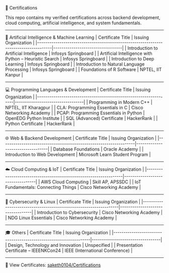 📜 Certifications

This repo contains my verified certifications across backend development, cloud computing, artificial intelligence, and system fundamentals.

---

🧠 Artificial Intelligence & Machine Learning
| Certificate Title                                                                   | Issuing Organization             |
|-------------------------------------------------------------------------------------|----------------------------------|
| Introduction to Artificial Intelligence                                             | Infosys Springboard              |
| Artificial Intelligence with Python – Heuristic Search                              | Infosys Springboard              |
| Introduction to Deep Learning                                                       | Infosys Springboard              |
| Introduction to Natural Language Processing                                         | Infosys Springboard              |
| Foundations of R Software                                                           | NPTEL, IIT Kanpur                |

---

💻 Programming Languages & Development
| Certificate Title                                                | Issuing Organization             |
|------------------------------------------------------------------|----------------------------------|
| Programming in Modern C++                                        | NPTEL, IIT Kharagpur             |
| CLA: Programming Essentials in C                                 | Cisco Networking Academy         |
| PCAP: Programming Essentials in Python                           | OpenEDG Python Institute         |
| SQL (Advanced) Certificate                                       | HackerRank                       |
| Python Certificate                                               | HackerRank                       |

---

🌐 Web & Backend Development
| Certificate Title                                                | Issuing Organization             |
|------------------------------------------------------------------|----------------------------------|
| Database Foundations                                             | Oracle Academy                   |
| Introduction to Web Development                                  | Microsoft Learn Student Program  |

---

☁️ Cloud Computing & IoT
| Certificate Title                                                | Issuing Organization             |
|------------------------------------------------------------------|----------------------------------|
| AWS Cloud Computing                                              | Skill AP, APSSDC                 |
| IoT Fundamentals: Connecting Things                              | Cisco Networking Academy         |

---

🔐 Cybersecurity & Linux
| Certificate Title                                                | Issuing Organization             |
|------------------------------------------------------------------|----------------------------------|
| Introduction to Cybersecurity                                    | Cisco Networking Academy         |
| NDG Linux Essentials                                             | Cisco Networking Academy         |

---

🎓 Others
| Certificate Title                                                | Issuing Organization             |
|------------------------------------------------------------------|----------------------------------|
| Design, Technology and Innovation                                | Unspecified                      |
| Presentation Certificate – IEEENKCon24                           | IEEE (International Conference)  |

---

📁 View Certificates: [saketh0104/Certifications](https://github.com/saketh0104/Certifications)
